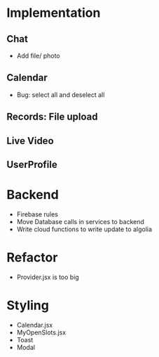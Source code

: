 # Implementation

## Chat

- Add file/ photo

## Calendar

- Bug: select all and deselect all

## Records: File upload

## Live Video

## UserProfile

# Backend

- Firebase rules
- Move Database calls in services to backend
- Write cloud functions to write update to algolia

# Refactor

- Provider.jsx is too big

# Styling

- Calendar.jsx
- MyOpenSlots.jsx
- Toast
- Modal
